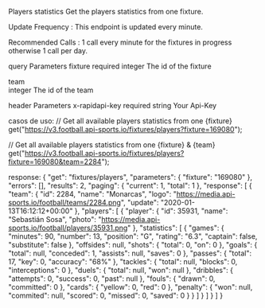 Players statistics
Get the players statistics from one fixture.

Update Frequency : This endpoint is updated every minute.

Recommended Calls : 1 call every minute for the fixtures in progress otherwise 1 call per day.

query Parameters
fixture
required
integer
The id of the fixture

team	
integer
The id of the team

header Parameters
x-rapidapi-key
required
string
Your Api-Key


casos de uso:
// Get all available players statistics from one {fixture}
get("https://v3.football.api-sports.io/fixtures/players?fixture=169080");

// Get all available players statistics from one {fixture} & {team}
get("https://v3.football.api-sports.io/fixtures/players?fixture=169080&team=2284");


response:
{
  "get": "fixtures/players",
  "parameters": {
    "fixture": "169080"
  },
  "errors": [],
  "results": 2,
  "paging": {
    "current": 1,
    "total": 1
  },
  "response": [
    {
      "team": {
        "id": 2284,
        "name": "Monarcas",
        "logo": "https://media.api-sports.io/football/teams/2284.png",
        "update": "2020-01-13T16:12:12+00:00"
      },
      "players": [
        {
          "player": {
            "id": 35931,
            "name": "Sebastián Sosa",
            "photo": "https://media.api-sports.io/football/players/35931.png"
          },
          "statistics": [
            {
              "games": {
                "minutes": 90,
                "number": 13,
                "position": "G",
                "rating": "6.3",
                "captain": false,
                "substitute": false
              },
              "offsides": null,
              "shots": {
                "total": 0,
                "on": 0
              },
              "goals": {
                "total": null,
                "conceded": 1,
                "assists": null,
                "saves": 0
              },
              "passes": {
                "total": 17,
                "key": 0,
                "accuracy": "68%"
              },
              "tackles": {
                "total": null,
                "blocks": 0,
                "interceptions": 0
              },
              "duels": {
                "total": null,
                "won": null
              },
              "dribbles": {
                "attempts": 0,
                "success": 0,
                "past": null
              },
              "fouls": {
                "drawn": 0,
                "committed": 0
              },
              "cards": {
                "yellow": 0,
                "red": 0
              },
              "penalty": {
                "won": null,
                "commited": null,
                "scored": 0,
                "missed": 0,
                "saved": 0
              }
            }
          ]
        }
      ]
    }
  ]
}